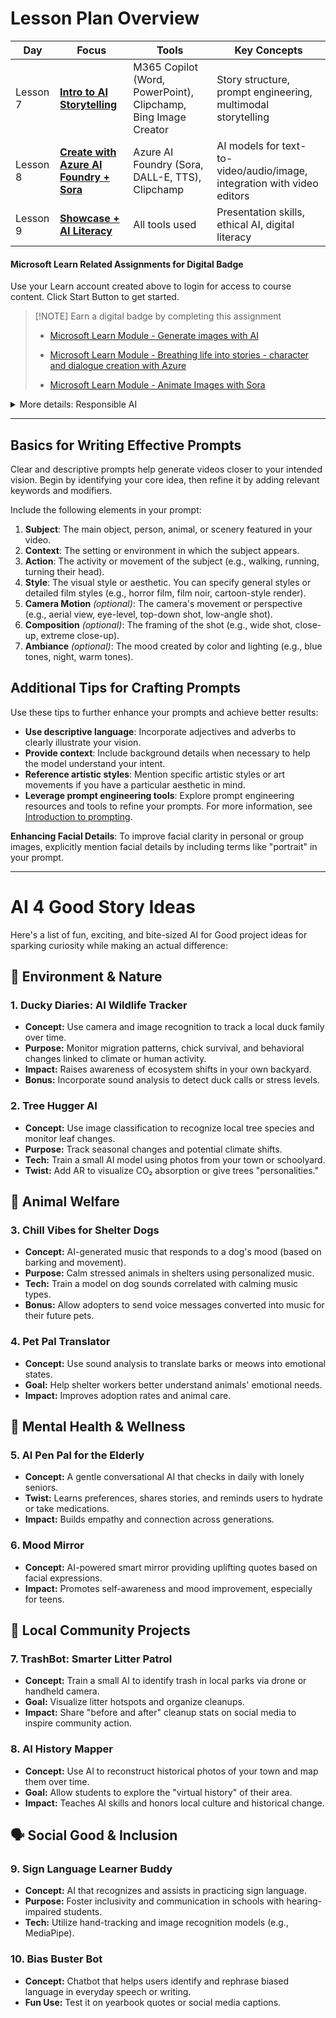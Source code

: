 # Lesson Plan Overview  
  
| Day      | Focus                                   | Tools                                                                 | Key Concepts                                                                                               |  
|----------|-----------------------------------------|----------------------------------------------------------------------|------------------------------------------------------------------------------------------------------------|  
| Lesson 7 | [**Intro to AI Storytelling**](lesson7/README.md)            | M365 Copilot (Word, PowerPoint), Clipchamp, Bing Image Creator       | Story structure, prompt engineering, multimodal storytelling                                              |  
| Lesson 8 | [**Create with Azure AI Foundry + Sora**](lesson8/README.md) | Azure AI Foundry (Sora, DALL-E, TTS), Clipchamp                      | AI models for text-to-video/audio/image, integration with video editors                                   |  
| Lesson 9 | [**Showcase + AI Literacy**](lesson9/README.md)              | All tools used                                                       | Presentation skills, ethical AI, digital literacy                                                          |  


#### Microsoft Learn Related Assignments for Digital Badge

Use your Learn account created above to login for access to course content. Click Start Button to get started.

> [!NOTE] Earn a digital badge by completing this assignment 
> 
> * [Microsoft Learn Module - Generate images with AI](https://learn.microsoft.com/en-us/training/modules/generate-images-azure-openai/?source=recommendations)
>
> * [Microsoft Learn Module - Breathing life into stories - character and dialogue creation with Azure](https://learn.microsoft.com/en-us/training/modules/breathing-life-into-stories/)
> 
> * [Microsoft Learn Module - Animate Images with Sora](https://learn.microsoft.com/en-us/training/modules/animate-impossible/?source=recommendations)


<details>
<summary>More details: Responsible AI</summary>

At the end of each lesson, you will need to complete the assessment to earn credit and receive badges. Badges can be shared on socials. Badges can put you on track to obtaining official Microsoft Certifications that can even help with College Credit

![](https://raw.githubusercontent.com/BSMP-Coders/advanced-intro-githubcopilot/main/media/lesson-completion.png)

</details>

---



## Basics for Writing Effective Prompts

Clear and descriptive prompts help generate videos closer to your intended vision. Begin by identifying your core idea, then refine it by adding relevant keywords and modifiers.

Include the following elements in your prompt:

1. **Subject**: The main object, person, animal, or scenery featured in your video.
2. **Context**: The setting or environment in which the subject appears.
3. **Action**: The activity or movement of the subject (e.g., walking, running, turning their head).
4. **Style**: The visual style or aesthetic. You can specify general styles or detailed film styles (e.g., horror film, film noir, cartoon-style render).
5. **Camera Motion** *(optional)*: The camera's movement or perspective (e.g., aerial view, eye-level, top-down shot, low-angle shot).
6. **Composition** *(optional)*: The framing of the shot (e.g., wide shot, close-up, extreme close-up).
7. **Ambiance** *(optional)*: The mood created by color and lighting (e.g., blue tones, night, warm tones).

## Additional Tips for Crafting Prompts

Use these tips to further enhance your prompts and achieve better results:

- **Use descriptive language**: Incorporate adjectives and adverbs to clearly illustrate your vision.
- **Provide context**: Include background details when necessary to help the model understand your intent.
- **Reference artistic styles**: Mention specific artistic styles or art movements if you have a particular aesthetic in mind.
- **Leverage prompt engineering tools**: Explore prompt engineering resources and tools to refine your prompts. For more information, see [Introduction to prompting](#).

**Enhancing Facial Details**: To improve facial clarity in personal or group images, explicitly mention facial details by including terms like "portrait" in your prompt.


----
# AI 4 Good Story Ideas <!-- {docsify-ignore-all} -->

Here's a list of fun, exciting, and bite-sized AI for Good project ideas for sparking curiosity while making an actual difference:

## 🐣 Environment & Nature

### 1. Ducky Diaries: AI Wildlife Tracker
- **Concept:** Use camera and image recognition to track a local duck family over time.
- **Purpose:** Monitor migration patterns, chick survival, and behavioral changes linked to climate or human activity.
- **Impact:** Raises awareness of ecosystem shifts in your own backyard.
- **Bonus:** Incorporate sound analysis to detect duck calls or stress levels.

### 2. Tree Hugger AI
- **Concept:** Use image classification to recognize local tree species and monitor leaf changes.
- **Purpose:** Track seasonal changes and potential climate shifts.
- **Tech:** Train a small AI model using photos from your town or schoolyard.
- **Twist:** Add AR to visualize CO₂ absorption or give trees "personalities."

## 🐶 Animal Welfare

### 3. Chill Vibes for Shelter Dogs
- **Concept:** AI-generated music that responds to a dog's mood (based on barking and movement).
- **Purpose:** Calm stressed animals in shelters using personalized music.
- **Tech:** Train a model on dog sounds correlated with calming music types.
- **Bonus:** Allow adopters to send voice messages converted into music for their future pets.

### 4. Pet Pal Translator
- **Concept:** Use sound analysis to translate barks or meows into emotional states.
- **Goal:** Help shelter workers better understand animals' emotional needs.
- **Impact:** Improves adoption rates and animal care.

## 🧠 Mental Health & Wellness

### 5. AI Pen Pal for the Elderly
- **Concept:** A gentle conversational AI that checks in daily with lonely seniors.
- **Twist:** Learns preferences, shares stories, and reminds users to hydrate or take medications.
- **Impact:** Builds empathy and connection across generations.

### 6. Mood Mirror
- **Concept:** AI-powered smart mirror providing uplifting quotes based on facial expressions.
- **Impact:** Promotes self-awareness and mood improvement, especially for teens.

## 🧽 Local Community Projects

### 7. TrashBot: Smarter Litter Patrol
- **Concept:** Train a small AI to identify trash in local parks via drone or handheld camera.
- **Goal:** Visualize litter hotspots and organize cleanups.
- **Impact:** Share "before and after" cleanup stats on social media to inspire community action.

### 8. AI History Mapper
- **Concept:** Use AI to reconstruct historical photos of your town and map them over time.
- **Goal:** Allow students to explore the "virtual history" of their area.
- **Impact:** Teaches AI skills and honors local culture and historical change.

## 🗣️ Social Good & Inclusion

### 9. Sign Language Learner Buddy
- **Concept:** AI that recognizes and assists in practicing sign language.
- **Purpose:** Foster inclusivity and communication in schools with hearing-impaired students.
- **Tech:** Utilize hand-tracking and image recognition models (e.g., MediaPipe).

### 10. Bias Buster Bot
- **Concept:** Chatbot that helps users identify and rephrase biased language in everyday speech or writing.
- **Fun Use:** Test it on yearbook quotes or social media captions.
